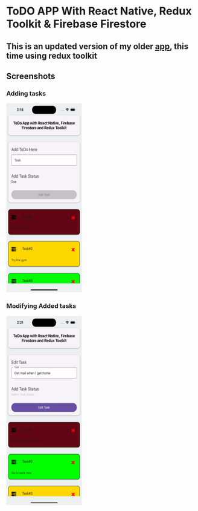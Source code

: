 # ToDO APP With React Native, Redux Toolkit & Firebase Firestore

## This is an updated version of my older <a href ="https://github.com/oviematthew/todo-app">app</a>, this time using redux toolkit

## Screenshots

### Adding tasks

<img src="./assets/screenshot.png" width="200px" height= "500px" alt="Screenshot of app">

### Modifying Added tasks

<img src="./assets/screenshot2.png" width="200px" height= "500px" alt="Screenshot of app 2">
